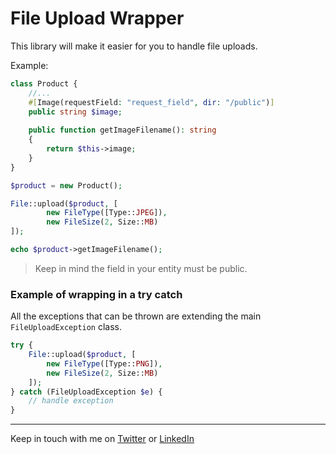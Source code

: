 # File Upload Wrapper

This library will make it easier for you to handle file uploads.

Example:

```php
class Product {
    //...
    #[Image(requestField: "request_field", dir: "/public")]
    public string $image;
    
    public function getImageFilename(): string
    {
        return $this->image;
    }
}
```

```php
$product = new Product();

File::upload($product, [
        new FileType([Type::JPEG]),
        new FileSize(2, Size::MB)
]); 

echo $product->getImageFilename();
```

> Keep in mind the field in your entity must be public.


### Example of wrapping in a try catch
All the exceptions that can be thrown are extending the main `FileUploadException` class.

```php
try {
    File::upload($product, [
        new FileType([Type::PNG]),
        new FileSize(2, Size::MB)
    ]);
} catch (FileUploadException $e) {
    // handle exception
}
```
-----
Keep in touch with me on [Twitter](https://twitter.com/slmdiar) or [LinkedIn](https://www.linkedin.com/in/diarselimi)